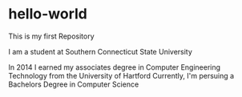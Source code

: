 # hello-world
This is my first Repository

I am a student at Southern Connecticut State University

In 2014 I earned my associates degree in Computer Engineering Technology from the University of Hartford
Currently, I'm persuing a Bachelors Degree in Computer Science
